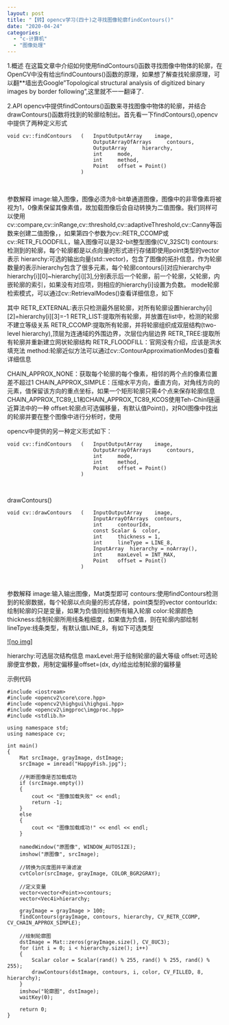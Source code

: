 ```yaml
---
layout: post
title: "【转】opencv学习(四十)之寻找图像轮廓findContours()"
date: "2020-04-24"
categories: 
  - "c-计算机"
  - "图像处理"
---
```


1.概述 在这篇文章中介绍如何使用findContours()函数寻找图像中物体的轮廓，在OpenCV中没有给出findCountours()函数的原理，如果想了解查找轮廓原理，可以翻\*\*墙出去Google”Topological structural analysis of digitized binary images by border following”,这里就不一一翻译了.

2.API opencv中提供findContours()函数来寻找图像中物体的轮廓，并结合drawContours()函数将找到的轮廓绘制出。首先看一下findContours(),opencv中提供了两种定义形式

```
void cv::findContours   (   InputOutputArray    image,
                            OutputArrayOfArrays     contours,
                            OutputArray     hierarchy,
                            int     mode,
                            int     method,
                            Point   offset = Point() 
                        )   

```

 

参数解释 image:输入图像，图像必须为8-bit单通道图像，图像中的非零像素将被视为1，0像素保留其像素值，故加载图像后会自动转换为二值图像。我们同样可以使用cv::compare,cv::inRange,cv::threshold,cv::adaptiveThreshold,cv::Canny等函数来创建二值图像，，如果第四个参数为cv::RETR\_CCOMP或cv::RETR\_FLOODFILL，输入图像可以是32-bit整型图像(CV\_32SC1) contours:检测到的轮廓，每个轮廓都是以点向量的形式进行存储即使用point类型的vector表示 hierarchy:可选的输出向量(std::vector)，包含了图像的拓扑信息，作为轮廓数量的表示hierarchy包含了很多元素，每个轮廓contours\[i\]对应hierarchy中hierarchy\[i\]\[0\]~hierarchy\[i\]\[3\],分别表示后一个轮廓，前一个轮廓，父轮廓，内嵌轮廓的索引，如果没有对应项，则相应的hierarchy\[i\]设置为负数。 mode轮廓检索模式，可以通过cv::RetrievalModes()查看详细信息，如下

其中 RETR\_EXTERNAL:表示只检测最外层轮廓，对所有轮廓设置hierarchy\[i\]\[2\]=hierarchy\[i\]\[3\]=-1 RETR\_LIST:提取所有轮廓，并放置在list中，检测的轮廓不建立等级关系 RETR\_CCOMP:提取所有轮廓，并将轮廓组织成双层结构(two-level hierarchy),顶层为连通域的外围边界，次层位内层边界 RETR\_TREE:提取所有轮廓并重新建立网状轮廓结构 RETR\_FLOODFILL：官网没有介绍，应该是洪水填充法 method:轮廓近似方法可以通过cv::ContourApproximationModes()查看详细信息

CHAIN\_APPROX\_NONE：获取每个轮廓的每个像素，相邻的两个点的像素位置差不超过1 CHAIN\_APPROX\_SIMPLE：压缩水平方向，垂直方向，对角线方向的元素，值保留该方向的重点坐标，如果一个矩形轮廓只需4个点来保存轮廓信息 CHAIN\_APPROX\_TC89\_L1和CHAIN\_APPROX\_TC89\_KCOS使用Teh-Chinl链逼近算法中的一种 offset:轮廓点可选偏移量，有默认值Point()，对ROI图像中找出的轮廓并要在整个图像中进行分析时，使用

opencv中提供的另一种定义形式如下：

```
void cv::findContours   (   InputOutputArray    image,
                            OutputArrayOfArrays     contours,
                            int     mode,
                            int     method,
                            Point   offset = Point() 
                        )   

```

 

drawContours()

```
void cv::drawContours   (   InputOutputArray    image,
                            InputArrayOfArrays  contours,
                            int     contourIdx,
                            const Scalar &  color,
                            int     thickness = 1,
                            int     lineType = LINE_8,
                            InputArray  hierarchy = noArray(),
                            int     maxLevel = INT_MAX,
                            Point   offset = Point() 
                        )

```

 

参数解释 image:输入输出图像，Mat类型即可 contours:使用findContours检测到的轮廓数据，每个轮廓以点向量的形式存储，point类型的vector contourIdx:绘制轮廓的只是变量，如果为负值则绘制所有输入轮廓 color:轮廓颜色 thickness:绘制轮廓所用线条粗细度，如果值为负值，则在轮廓内部绘制 lineTpye:线条类型，有默认值LINE\_8，有如下可选类型

[![no img]](http://127.0.0.1/?attachment_id=3376)

hierarchy:可选层次结构信息 maxLevel:用于绘制轮廓的最大等级 offset:可选轮廓便宜参数，用制定偏移量offset=(dx, dy)给出绘制轮廓的偏移量

示例代码

```
#include <iostream>
#include <opencv2\core\core.hpp>
#include <opencv2\highgui\highgui.hpp>
#include <opencv2\imgproc\imgproc.hpp>
#include <stdlib.h>

using namespace std;
using namespace cv;

int main()
{
    Mat srcImage, grayImage, dstImage;
    srcImage = imread("HappyFish.jpg");

    //判断图像是否加载成功
    if (srcImage.empty())
    {
        cout << "图像加载失败" << endl;
        return -1;
    }
    else
    {
        cout << "图像加载成功!" << endl << endl;
    }

    namedWindow("原图像", WINDOW_AUTOSIZE);
    imshow("原图像", srcImage);

    //转换为灰度图并平滑滤波
    cvtColor(srcImage, grayImage, COLOR_BGR2GRAY);

    //定义变量
    vector<vector<Point>>contours;
    vector<Vec4i>hierarchy;

    grayImage = grayImage > 100;
    findContours(grayImage, contours, hierarchy, CV_RETR_CCOMP, CV_CHAIN_APPROX_SIMPLE);

    //绘制轮廓图
    dstImage = Mat::zeros(grayImage.size(), CV_8UC3);
    for (int i = 0; i < hierarchy.size(); i++)
    {
        Scalar color = Scalar(rand() % 255, rand() % 255, rand() % 255);
        drawContours(dstImage, contours, i, color, CV_FILLED, 8, hierarchy);
    }
    imshow("轮廓图", dstImage);
    waitKey(0);

    return 0;
}

```
